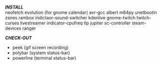 ***INSTALL***    
neofetch
evolution (for gnome calendar)
avr-gcc
albert
m64py
unetbootin
zsnes
rambox
indictaor-sound-switcher
kdenlive
gnome-twitch
twitch-curses
livestreamer
indicator-cpufreq
tlp
jupiter
sc-controller
steam-devices
ranger    
    
    
***CHECK-OUT***
- peek (gif screen recording)
- polybar (system status-bar)
- powerline (terminal status-bar)
